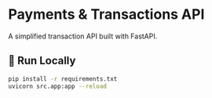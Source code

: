 # Payments & Transactions API

A simplified transaction API built with FastAPI.

## 🚀 Run Locally
```bash
pip install -r requirements.txt
uvicorn src.app:app --reload
```
